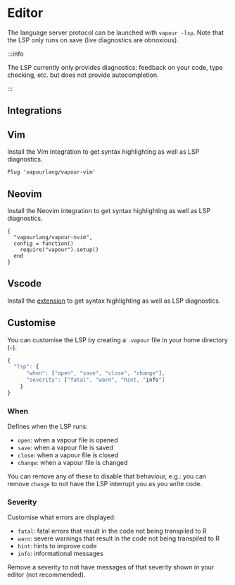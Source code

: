 # Editor

The language server protocol can be launched with `vapour -lsp`.
Note that the LSP only runs on save (live diagnostics are obnoxious).

:::info

The LSP currently only provides diagnostics: feedback on your 
code, type checking, etc. but does not provide autocompletion.

:::

## Integrations

## Vim

Install the Vim integration to get syntax highlighting as well as LSP diagnostics.

```vim
Plug 'vapourlang/vapour-vim'
```

## Neovim

Install the Neovim integration to get syntax highlighting as well as LSP diagnostics.

```vim
{
  "vapourlang/vapour-nvim",
  config = function()
    require("vapour").setup()
  end
}
```

## Vscode

Install the [extension](https://marketplace.visualstudio.com/items?itemName=Vapour.vapour-vscode) 
to get syntax highlighting as well as LSP diagnostics.

## Customise

You can customise the LSP by creating a `.vapour` file in your
home directory (`~`).

```js
{
  "lsp": {
      "when": ["open", "save", "close", "change"],
      "severity": ["fatal", "warn", "hint, "info"]
    }
}
```

### When

Defines when the LSP runs:

- `open`: when a vapour file is opened
- `save`: when a vapour file is saved
- `close`: when a vapour file is closed
- `change`: when a vapour file is changed

You can remove any of these to disable that behaviour,
e.g.: you can remove `change` to not have the LSP interrupt
you as you write code.

### Severity

Customise what errors are displayed:

- `fatal`: fatal errors that result in the code not being transpiled to R
- `warn`: severe warnings that result in the code not being transpiled to R
- `hint`: hints to improve code
- `info`: informational messages

Remove a severity to not have messages of that severity shown in your editor
(not recommended).
